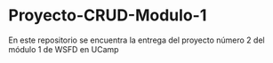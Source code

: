 # Proyecto-CRUD-Modulo-1
En este repositorio se encuentra la entrega del proyecto número 2 del módulo 1 de WSFD en UCamp

